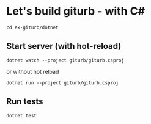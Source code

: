 # Let's build giturb - with C#

```shell
cd ex-giturb/dotnet
```

## Start server (with hot-reload)

```shell
dotnet watch --project giturb/giturb.csproj
```
or without hot reload

```shell
dotnet run --project giturb/giturb.csproj
```

## Run tests

```shell
dotnet test
```